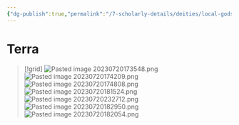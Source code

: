 ```yaml
---
{"dg-publish":true,"permalink":"/7-scholarly-details/deities/local-gods/terra/"}
---
```


# Terra

>[!grid]
>![Pasted image 20230720173548.png](/img/user/x.%20Assets/Attachments/Pasted%20image%2020230720173548.png)
>![Pasted image 20230720174209.png](/img/user/x.%20Assets/Attachments/Pasted%20image%2020230720174209.png)
>![Pasted image 20230720174808.png](/img/user/x.%20Assets/Attachments/Pasted%20image%2020230720174808.png)
>![Pasted image 20230720181524.png](/img/user/x.%20Assets/Attachments/Pasted%20image%2020230720181524.png)
>![Pasted image 20230720232712.png](/img/user/x.%20Assets/Attachments/Pasted%20image%2020230720232712.png)
>![Pasted image 20230720182950.png](/img/user/x.%20Assets/Attachments/Pasted%20image%2020230720182950.png)
>![Pasted image 20230720182054.png](/img/user/x.%20Assets/Attachments/Pasted%20image%2020230720182054.png)



